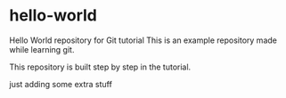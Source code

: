 # hello-world
Hello World repository for Git tutorial
This is an example repository made while learning git.

This repository is built step by step in the tutorial.

just adding some extra stuff